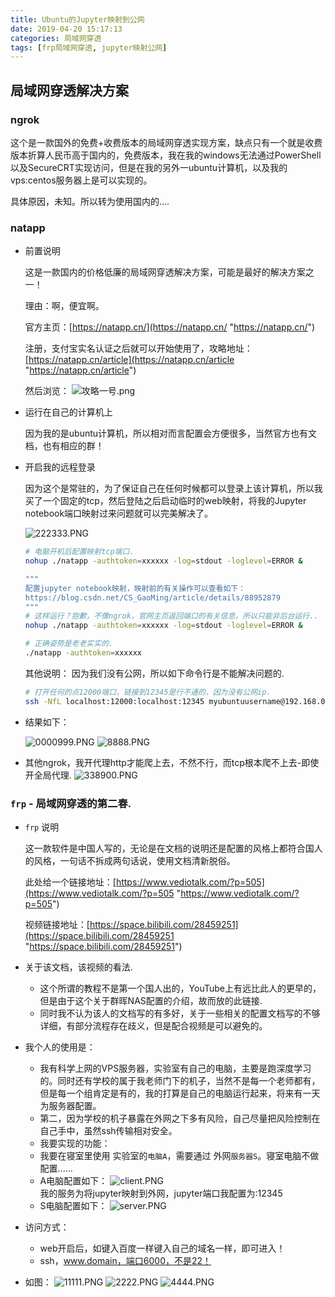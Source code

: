 ```yaml
---
title: Ubuntu的Jupyter映射到公网
date: 2019-04-20 15:17:13
categories: 局域网穿透
tags: [frp局域网穿透, jupyter映射公网]
---
```


## 局域网穿透解决方案

### ngrok

这个是一款国外的免费+收费版本的局域网穿透实现方案，缺点只有一个就是收费版本折算人民币高于国内的，免费版本，我在我的windows无法通过PowerShell以及SecureCRT实现访问，但是在我的另外一ubuntu计算机，以及我的vps:centos服务器上是可以实现的。

具体原因，未知。所以转为使用国内的....

### natapp

- 前置说明
	
	这是一款国内的价格低廉的局域网穿透解决方案，可能是最好的解决方案之一！
	
	理由：啊，便宜啊。
	
	官方主页：[https://natapp.cn/](https://natapp.cn/ "https://natapp.cn/")
	
	注册，支付宝实名认证之后就可以开始使用了，攻略地址：[https://natapp.cn/article](https://natapp.cn/article "https://natapp.cn/article")
	
	然后浏览：
	![攻略一号.png](https://i.loli.net/2019/04/09/5cac1bf3084d8.png)	

- 运行在自己的计算机上
	
	因为我的是ubuntu计算机，所以相对而言配置会方便很多，当然官方也有文档，也有相应的群！
	
- 开启我的远程登录

	因为这个是常驻的，为了保证自己在任何时候都可以登录上该计算机，所以我买了一个固定的tcp，然后登陆之后启动临时的web映射，将我的Jupyter notebook端口映射过来问题就可以完美解决了。
	
	![222333.PNG](https://i.loli.net/2019/04/09/5cac1bf456de5.png)
	
	```bash
	# 电脑开机后配置映射tcp端口.
	nohup ./natapp -authtoken=xxxxxx -log=stdout -loglevel=ERROR &
	
	"""
	配置jupyter notebook映射，映射前的有关操作可以查看如下：
	https://blog.csdn.net/CS_GaoMing/article/details/88952879
	"""
	# 这样运行？抱歉，不像ngrok，官网主页返回端口的有关信息，所以只能非后台运行..
	nohup ./natapp -authtoken=xxxxxx -log=stdout -loglevel=ERROR &
	
	# 正确姿势是老老实实的.
	./natapp -authtoken=xxxxxx
	```
	其他说明：
	因为我们没有公网，所以如下命令行是不能解决问题的.

	```bash
	# 打开任何的点12000端口，链接到12345是行不通的，因为没有公网ip.
	ssh -NfL localhost:12000:localhost:12345 myubuntuusername@192.168.0.113
	```

- 结果如下：
	
	![0000999.PNG](https://i.loli.net/2019/04/09/5cac1bf369980.png)
	![8888.PNG](https://i.loli.net/2019/04/09/5cac1bf3a1699.png)
- 其他ngrok，我开代理http才能爬上去，不然不行，而tcp根本爬不上去-即使开全局代理.
	![338900.PNG](https://i.loli.net/2019/04/09/5cac21278eacd.png)

### `frp` - 局域网穿透的第二春.

- `frp` 说明

	这一款软件是中国人写的，无论是在文档的说明还是配置的风格上都符合国人的风格，一句话不拆成两句话说，使用文档清新脱俗。
	
	此处给一个链接地址：[https://www.vediotalk.com/?p=505](https://www.vediotalk.com/?p=505 "https://www.vediotalk.com/?p=505")

	视频链接地址：[https://space.bilibili.com/28459251](https://space.bilibili.com/28459251 "https://space.bilibili.com/28459251")

- 关于该文档，该视频的看法.
	- 这个所谓的教程不是第一个国人出的，YouTube上有远比此人的更早的，但是由于这个关于群晖NAS配置的介绍，故而放的此链接.
	- 同时我不认为该人的文档写的有多好，关于一些相关的配置文档写的不够详细，有部分流程存在歧义，但是配合视频是可以避免的。
- 我个人的使用是：
	- 我有科学上网的VPS服务器，实验室有自己的电脑，主要是跑深度学习的。同时还有学校的属于我老师门下的机子，当然不是每一个老师都有，但是每一个组肯定是有的，我的打算是自己的电脑运行起来，将来有一天为服务器配置。
	- 第二，因为学校的机子暴露在外网之下多有风险，自己尽量把风险控制在自己手中，虽然ssh传输相对安全。
	- 我要实现的功能：
	- 我要在寝室里使用 实验室的`电脑A`，需要通过 外网`服务器S`。寝室电脑不做配置......
	- A电脑配置如下：
		![client.PNG](https://i.loli.net/2019/04/18/5cb8636612dd0.png)		
		我的服务为将jupyter映射到外网，jupyter端口我配置为:12345
	- S电脑配置如下：
		![server.PNG](https://i.loli.net/2019/04/18/5cb863666beac.png)
- 访问方式：
	- web开启后，如键入百度一样键入自己的域名一样，即可进入！
	- ssh，www.domain，端口6000，不是22！
- 如图：
	![11111.PNG](https://i.loli.net/2019/04/18/5cb8661517791.png)
	![2222.PNG](https://i.loli.net/2019/04/18/5cb8661511743.png)
	![4444.PNG](https://i.loli.net/2019/04/18/5cb8661515a08.png)
	